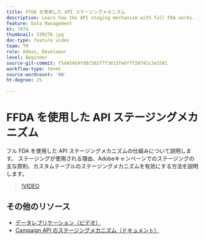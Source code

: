 ```yaml
---
title: FFDA を使用した API ステージングメカニズム
description: Learn how the API staging mechanism with full FDA works. ステージングが使用される理由、Adobeキャンペーンでのステージングの主な原則、カスタムテーブルのステージングメカニズムを有効にする方法を説明します。
feature: Data Management
kt: 7974
thumbnail: 339276.jpg
doc-type: feature video
team: TM
role: Admin, Developer
level: Beginner
source-git-commit: f5d454b9fd8c502f7f3653fe6fff28741c2e1581
workflow-type: tm+mt
source-wordcount: '98'
ht-degree: 2%

---
```


# FFDA を使用した API ステージングメカニズム

フル FDA を使用した API ステージングメカニズムの仕組みについて説明します。 ステージングが使用される理由、Adobeキャンペーンでのステージングの主な原則、カスタムテーブルのステージングメカニズムを有効にする方法を説明します。

>[!VIDEO](https://video.tv.adobe.com/v/339276?quality=12)

## その他のリソース

* [データレプリケーション（ビデオ）](/help/data-management/data-replication.md)
* [Campaign API のステージングメカニズム（ドキュメント）](https://experienceleague.adobe.com/docs/campaign/campaign-v8/architecture/api/staging.html?lang=en)
